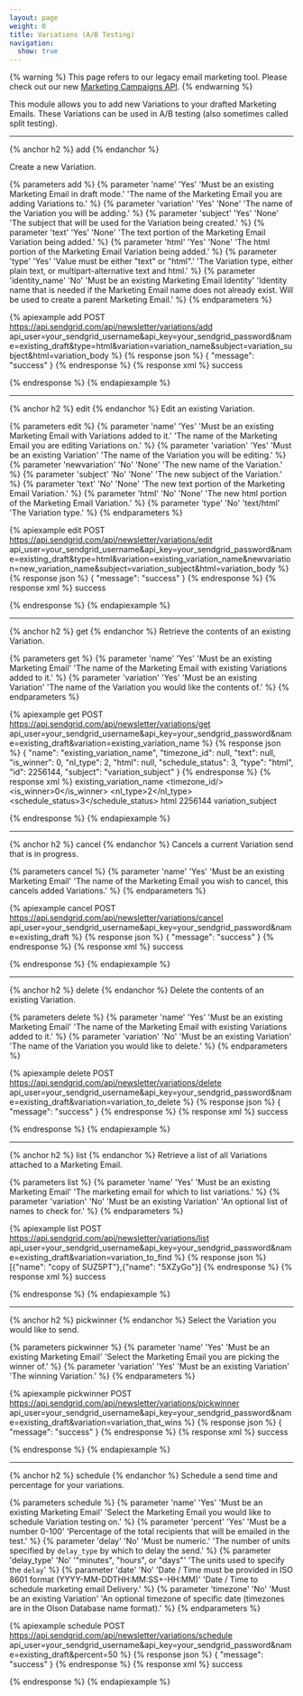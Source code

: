 ```yaml
---
layout: page
weight: 0
title: Variations (A/B Testing)
navigation:
  show: true
---
```

{% warning %}
This page refers to our legacy email marketing tool. Please check out our new <a href="{{root_url}}/API_Reference/Web_API_v3/Marketing_Campaigns/index.html">Marketing Campaigns API</a>.
{% endwarning %}

This module allows you to add new Variations to your drafted Marketing Emails. These Variations can be used in A/B testing (also sometimes called split testing).

* * * * *

{% anchor h2 %}
add
{% endanchor %}

Create a new Variation.


{% parameters add %}
 {% parameter 'name' 'Yes' 'Must be an existing Marketing Email in draft mode.' 'The name of the Marketing Email you are adding Variations to.' %}
 {% parameter 'variation' 'Yes' 'None' 'The name of the Variation you will be adding.' %}
 {% parameter 'subject' 'Yes' 'None' 'The subject that will be used for the Variation being created.' %}
 {% parameter 'text' 'Yes' 'None' 'The text portion of the Marketing Email Variation being added.' %}
 {% parameter 'html' 'Yes' 'None' 'The html portion of the Marketing Email Variation being added.' %}
 {% parameter 'type' 'Yes' 'Value must be either "text" or "html".' 'The Variation type, either plain text, or multipart-alternative text and html.' %}
 {% parameter 'identity_name' 'No' 'Must be an existing Marketing Email Identity' 'Identity name that is needed if the Marketing Email name does not already exist. Will be used to create a parent Marketing Email.' %}
{% endparameters %}


{% apiexample add POST https://api.sendgrid.com/api/newsletter/variations/add api_user=your_sendgrid_username&api_key=your_sendgrid_password&name=existing_draft&type=html&variation=variation_name&subject=variation_subject&html=variation_body %}
  {% response json %}
{
  "message": "success"
}
  {% endresponse %}
  {% response xml %}
<result>
   <message>success</message>
</result>

  {% endresponse %}
{% endapiexample %}

* * * * *

{% anchor h2 %}
edit
{% endanchor %}
Edit an existing Variation.


{% parameters edit %}
 {% parameter 'name' 'Yes' 'Must be an existing Marketing Email with Variations added to it.' 'The name of the Marketing Email you are editing Variations on.' %}
 {% parameter 'variation' 'Yes' 'Must be an existing Variation' 'The name of the Variation you will be editing.' %}
 {% parameter 'newvariation' 'No' 'None' 'The new name of the Variation.' %}
 {% parameter 'subject' 'No' 'None' 'The new subject of the Variation.' %}
 {% parameter 'text' 'No' 'None' 'The new text portion of the Marketing Email Variation.' %}
 {% parameter 'html' 'No' 'None' 'The new html portion of the Marketing Email Variation.' %}
 {% parameter 'type' 'No' 'text/html' 'The Variation type.' %}
{% endparameters %}


{% apiexample edit POST https://api.sendgrid.com/api/newsletter/variations/edit api_user=your_sendgrid_username&api_key=your_sendgrid_password&name=existing_draft&type=html&variation=existing_variation_name&newvariation=new_variation_name&subject=variation_subject&html=variation_body %}
  {% response json %}
{
  "message": "success"
}
  {% endresponse %}
  {% response xml %}
<result>
   <message>success</message>
</result>

  {% endresponse %}
{% endapiexample %}

* * * * *

{% anchor h2 %}
get
{% endanchor %}
Retrieve the contents of an existing Variation.


{% parameters get %}
 {% parameter 'name' 'Yes' 'Must be an existing Marketing Email' 'The name of the Marketing Email with existing Variations added to it.' %}
 {% parameter 'variation' 'Yes' 'Must be an existing Variation' 'The name of the Variation you would like the contents of.' %}
{% endparameters %}


{% apiexample get POST https://api.sendgrid.com/api/newsletter/variations/get api_user=your_sendgrid_username&api_key=your_sendgrid_password&name=existing_draft&variation=existing_variation_name %}
  {% response json %}
{
  "name": "existing_variation_name",
  "timezone_id": null,
  "text": null,
  "is_winner": 0,
  "nl_type": 2,
  "html": null,
  "schedule_status": 3,
  "type": "html",
  "id": 2256144,
  "subject": "variation_subject"
}
  {% endresponse %}
  {% response xml %}
<variation>
   <name>existing_variation_name</name>
   <timezone_id/>
   <text/>
   <is_winner>0</is_winner>
   <nl_type>2</nl_type>
   <schedule_status>3</schedule_status>
   <type>html</type>
   <id>2256144</id>
   <subject>variation_subject</subject>
</variation>

  {% endresponse %}
{% endapiexample %}

* * * * *

{% anchor h2 %}
cancel
{% endanchor %}
Cancels a current Variation send that is in progress.


{% parameters cancel %}
 {% parameter 'name' 'Yes' 'Must be an existing Marketing Email' 'The name of the Marketing Email you wish to cancel, this cancels added Variations.' %}
{% endparameters %}


{% apiexample cancel POST https://api.sendgrid.com/api/newsletter/variations/cancel api_user=your_sendgrid_username&api_key=your_sendgrid_password&name=existing_draft %}
  {% response json %}
{
  "message": "success"
}
  {% endresponse %}
  {% response xml %}
<result>
   <message>success</message>
</result>

  {% endresponse %}
{% endapiexample %}

* * * * *

{% anchor h2 %}
delete
{% endanchor %}
Delete the contents of an existing Variation.


{% parameters delete %}
 {% parameter 'name' 'Yes' 'Must be an existing Marketing Email' 'The name of the Marketing Email with existing Variations added to it.' %}
 {% parameter 'variation' 'No' 'Must be an existing Variation' 'The name of the Variation you would like to delete.' %}
{% endparameters %}


{% apiexample delete POST https://api.sendgrid.com/api/newsletter/variations/delete api_user=your_sendgrid_username&api_key=your_sendgrid_password&name=existing_draft&variation=variation_to_delete %}
  {% response json %}
{
  "message": "success"
}
  {% endresponse %}
  {% response xml %}
<result>
   <message>success</message>
</result>

  {% endresponse %}
{% endapiexample %}

* * * * *

{% anchor h2 %}
list
{% endanchor %}
Retrieve a list of all Variations attached to a Marketing Email.


{% parameters list %}
 {% parameter 'name' 'Yes' 'Must be an existing Marketing Email' 'The marketing email for which to list variations.' %}
 {% parameter 'variation' 'No' 'Must be an existing Variation' 'An optional list of names to check for.' %}
{% endparameters %}


{% apiexample list POST https://api.sendgrid.com/api/newsletter/variations/list api_user=your_sendgrid_username&api_key=your_sendgrid_password&name=existing_draft&variation=variation_to_find %}
  {% response json %}
[{"name": "copy of SUZ5PT"},{"name": "5XZyGo"}]
  {% endresponse %}
  {% response xml %}
<result>
   <message>success</message>
</result>

  {% endresponse %}
{% endapiexample %}

* * * * *

{% anchor h2 %}
pickwinner
{% endanchor %}
Select the Variation you would like to send.


{% parameters pickwinner %}
 {% parameter 'name' 'Yes' 'Must be an existing Marketing Email' 'Select the Marketing Email you are picking the winner of.' %}
 {% parameter 'variation' 'Yes' 'Must be an existing Variation' 'The winning Variation.' %}
{% endparameters %}


{% apiexample pickwinner POST https://api.sendgrid.com/api/newsletter/variations/pickwinner api_user=your_sendgrid_username&api_key=your_sendgrid_password&name=existing_draft&variation=variation_that_wins %}
  {% response json %}
{
  "message": "success"
}
  {% endresponse %}
  {% response xml %}
<result>
   <message>success</message>
</result>

  {% endresponse %}
{% endapiexample %}

* * * * *

{% anchor h2 %}
schedule
{% endanchor %}
Schedule a send time and percentage for your variations.


{% parameters schedule %}
 {% parameter 'name' 'Yes' 'Must be an existing Marketing Email' 'Select the Marketing Email you would like to schedule Variation testing on.' %}
 {% parameter 'percent' 'Yes' 'Must be a number 0-100' 'Percentage of the total recipients that will be emailed in the test.' %}
 {% parameter 'delay' 'No' 'Must be numeric.' 'The number of units specified by <code>delay_type</code> by which to delay the send.' %}
 {% parameter 'delay_type' 'No' '"minutes", "hours", or "days"' 'The units used to specify the <code>delay</code>' %}
 {% parameter 'date' 'No' 'Date / Time must be provided in ISO 8601 format (YYYY-MM-DDTHH:MM:SS+-HH:MM)' 'Date / Time to schedule marketing email Delivery.' %}
 {% parameter 'timezone' 'No' 'Must be an existing Variation' 'An optional timezone of specific date (timezones are in the Olson Database name format).' %}
{% endparameters %}


{% apiexample schedule POST https://api.sendgrid.com/api/newsletter/variations/schedule api_user=your_sendgrid_username&api_key=your_sendgrid_password&name=existing_draft&percent=50 %}
  {% response json %}
{
  "message": "success"
}
  {% endresponse %}
  {% response xml %}
<result>
   <message>success</message>
</result>

  {% endresponse %}
{% endapiexample %}
